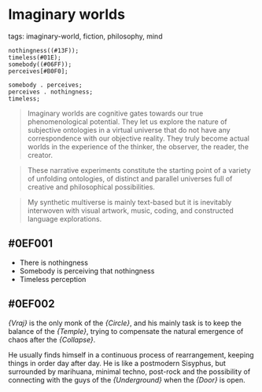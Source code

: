 
# Imaginary worlds

tags: imaginary-world, fiction, philosophy, mind

<tree>

    nothingness((#13F));
    timeless(#01E);
    somebody((#06FF));
    perceives[#B0F0];
    
    somebody . perceives;
    perceives . nothingness;
    timeless;

</tree>

> Imaginary worlds are cognitive gates towards our true phenomenological potential. They let us explore the nature of subjective ontologies in a virtual universe that do not have any correspondence with our objective reality. They truly become actual worlds in the experience of the thinker, the observer, the reader, the creator. 

> These narrative experiments constitute the starting point of a variety of unfolding ontologies, of distinct and parallel universes full of creative and philosophical possibilities.

> My synthetic multiverse is mainly text-based but it is inevitably interwoven with visual artwork, music, coding, and constructed language explorations. 


## #0EF001

* There is nothingness
* Somebody is perceiving that nothingness
* Timeless perception

<world><treeview></treview></world>

## #0EF002

*{Vraj}* is the only monk of the *{Circle}*, and his mainly task is to keep the balance of the *{Temple}*, trying to compensate the natural emergence of chaos after the *{Collapse}*. 

He usually finds himself in a continuous process of rearrangement, keeping things in order day after day. He is like a postmodern Sisyphus, but surrounded by marihuana, minimal techno, post-rock and the possibility of connecting with the guys of the *{Underground}* when the *{Door}* is open.



